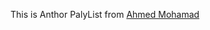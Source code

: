 This is Anthor PalyList from [Ahmed Mohamad](https://www.youtube.com/playlist?list=PLqPejUavRNTXdgLMPnCwqriZX1yZ_Kgib)
